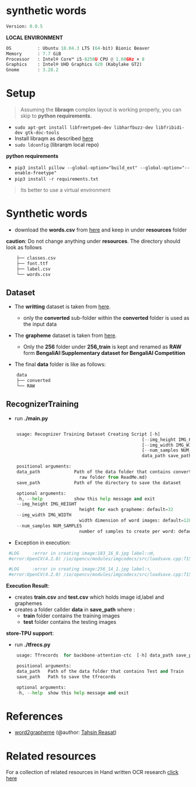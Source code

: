 
# synthetic words


```python
Version: 0.0.5     
```
**LOCAL ENVIRONMENT**  
```python
OS          : Ubuntu 18.04.3 LTS (64-bit) Bionic Beaver        
Memory      : 7.7 GiB  
Processor   : Intel® Core™ i5-8250U CPU @ 1.60GHz × 8    
Graphics    : Intel® UHD Graphics 620 (Kabylake GT2)  
Gnome       : 3.28.2  
```
# Setup
>Assuming the **libraqm** complex layout is working properly, you can skip to **python requirements**. 
*  ```sudo apt-get install libfreetype6-dev libharfbuzz-dev libfribidi-dev gtk-doc-tools```
* Install libraqm as described [here](https://github.com/HOST-Oman/libraqm)
* ```sudo ldconfig``` (librarqm local repo)

**python requirements**

* ```pip3 install pillow --global-option="build_ext" --global-option="--enable-freetype"```
* ```pip3 install -r requirements.txt``` 
> Its better to use a virtual environment 



# Synthetic words
* download the **words.csv** from [here](https://www.kaggle.com/reasat/extract-word-image-and-label) and keep in under **resources** folder

**caution**: Do not change anything under **resources**. The directory should look as follows
```python
    ├── classes.csv
    ├── font.ttf
    ├── label.csv
    └── words.csv
```


## Dataset
* The **writting** dataset is taken from [here](https://www.kaggle.com/reasat/banglawriting).
    * only the **converted**  sub-folder within the **converted** folder is used as the input data 

* The **grapheme** dataset is taken from [here](https://www.kaggle.com/pestipeti/bengali-quick-eda/#data). 
    * Only the **256** folder under **256_train** is kept and renamed as **RAW** form **BengaliAI:Supplementary dataset for BengaliAI Competition**

* The final **data** folder is like as follows:

```python
    data
    ├── converted
    └── RAW
```
## RecognizerTraining 
* run **./main.py**
```python

    usage: Recognizer Training Dataset Creating Script [-h]
                                                    [--img_height IMG_HEIGHT]
                                                    [--img_width IMG_WIDTH]
                                                    [--num_samples NUM_SAMPLES]
                                                    data_path save_path

    positional arguments:
    data_path             Path of the data folder that contains converted and
                            raw folder from ReadMe.md)
    save_path             Path of the directory to save the dataset

    optional arguments:
    -h, --help            show this help message and exit
    --img_height IMG_HEIGHT
                            height for each grapheme: default=32
    --img_width IMG_WIDTH
                            width dimension of word images: default=128
    --num_samples NUM_SAMPLES
                            number of samples to create per word: default=10


```
* Exception in execution:
```python
 #LOG     :error in creating image:183_16_0.jpg label:শ্রেষ্ঠ,
 #error:OpenCV(4.2.0) /io/opencv/modules/imgcodecs/src/loadsave.cpp:715: error: (-215:Assertion failed) !_img.empty() in function 'imwrite'

 #LOG     :error in creating image:256_14_1.jpg label:ব,
 #error:OpenCV(4.2.0) /io/opencv/modules/imgcodecs/src/loadsave.cpp:715: error: (-215:Assertion failed) !_img.empty() in function 'imwrite'

```

**Execution Result**:
* creates **train.csv** and **test.csv**  which holds image id,label and graphemes
* creates a folder callder **data** in **save_path** where :
    * **train** folder contains the training images
    * **test** folder contains the testing images


**store-TPU support**:
* run **./tfrecs.py**

```python
    usage: Tfrecords  for backbone-attention-ctc  [-h] data_path save_path

    positional arguments:
    data_path   Path of the data folder that contains Test and Train
    save_path   Path to save the tfrecords

    optional arguments:
    -h, --help  show this help message and exit
```

# References

* [word2grapheme](https://www.kaggle.com/reasat/extract-word-image-and-label) (@author: [Tahsin Reasat](https://www.kaggle.com/reasat))

# Related resources

For a collection of related resources in Hand written OCR research [click here](https://docs.google.com/spreadsheets/d/1LcEsd3z6lv4MO-ynbAawEjJ27jvPUoFiU9adQkD9g1A/edit?usp=sharing) 
